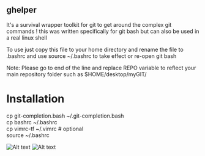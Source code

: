 ## ghelper

It's a survival wrapper toolkit for git to get around the complex git commands ! this was written specifically for git bash but can also be used in a real linux shell

To use just copy this file to your home directory and rename the file to .bashrc and use source ~/.bashrc to take effect or re-open git bash

Note: Please go to end of the line and replace REPO variable to reflect your main repository folder such as $HOME/desktop/myGIT/

# Installation

cp git-completion.bash ~/.git-completion.bash</br>
cp bashrc ~/.bashrc</br>
cp vimrc-tf ~/.vimrc # optional </br>
source ~/.bashrc

![Alt text](images/1-out-of-2.png)
![Alt text](images/2-out-of-2.png)
